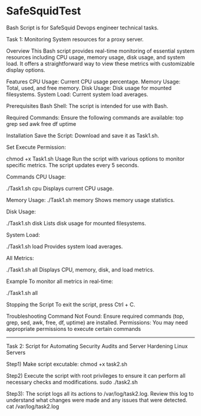 # SafeSquidTest
Bash Script is for SafeSquid Devops engineer technical tasks.

Task 1: Monitoring System resources for a proxy server.

Overview
This Bash script provides real-time monitoring of essential system resources including CPU usage, memory usage, disk usage, and system load. It offers a straightforward way to view these metrics with customizable display options.

Features
CPU Usage: Current CPU usage percentage.
Memory Usage: Total, used, and free memory.
Disk Usage: Disk usage for mounted filesystems.
System Load: Current system load averages.

Prerequisites
Bash Shell: The script is intended for use with Bash.

Required Commands: Ensure the following commands are available:
top
grep
sed
awk
free
df
uptime

Installation
Save the Script: Download and save it as Task1.sh.

Set Execute Permission:

chmod +x Task1.sh
Usage
Run the script with various options to monitor specific metrics. The script updates every 5 seconds.

Commands
CPU Usage:

./Task1.sh cpu
Displays current CPU usage.

Memory Usage:
./Task1.sh memory
Shows memory usage statistics.

Disk Usage:

./Task1.sh disk
Lists disk usage for mounted filesystems.

System Load:

./Task1.sh load
Provides system load averages.

All Metrics:

./Task1.sh all
Displays CPU, memory, disk, and load metrics.

Example
To monitor all metrics in real-time:

./Task1.sh all

Stopping the Script
To exit the script, press Ctrl + C.

Troubleshooting
Command Not Found: Ensure required commands (top, grep, sed, awk, free, df, uptime) are installed.
Permissions: You may need appropriate permissions to execute certain commands

------------------------------------------------------------------------------------------------

Task 2: Script for Automating Security Audits and Server Hardening Linux Servers

Step1) Make script excutable:
chmod +x task2.sh

Step2) Execute the script with root privileges to ensure it can perform all necessary checks and modifications.
sudo ./task2.sh

Step3): The script logs all its actions to /var/log/task2.log. Review this log to understand what changes were made and any issues that were detected.
cat /var/log/task2.log



